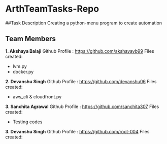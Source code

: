 # ArthTeamTasks-Repo
##Task Description 
Creating a python-menu program to create automation

## Team Members

  **1. Akshaya Balaji**
  Github Profile : https://github.com/akshayavb99
  Files created:
  - lvm.py
  - docker.py
  
  **2. Devanshu Singh**
  Github Profile : https://github.com/devanshu06
  Files created:
  - aws_cli & cloudfront.py

  **3. Sanchita Agrawal**
  Github Profile : https://github.com/sanchita307
  Files created:
  - Testing codes
  
  **3. Devanshu Singh**
  Github Profile : https://github.com/root-004
  Files created:
  

